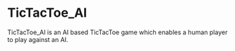 # TicTacToe_AI
TicTacToe_AI is an AI based TicTacToe game which enables a human player to play against an AI.
